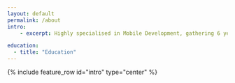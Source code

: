 ```yaml
---
layout: default
permalink: /about
intro:
    - excerpt: Highly specialised in Mobile Development, gathering 6 years of experience. Always trying to keep on learning by exploring new technologies and code languages.

education:
  - title: "Education"
---
```

<div id="main" role="main">
{% include feature_row id="intro" type="center" %}

</div>

